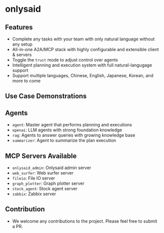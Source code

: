 # onlysaid

## Features

- Complete any tasks with your team with only natural language without any setup
- All-in-one A2A/MCP stack with highly configurable and extensible client & servers
- Toggle the `trust` mode to adjust control over agents
- Intelligent planning and execution system with full natural-langugage support
- Support multiple languages, Chinese, English, Japanese, Korean, and more to come

## Use Case Demonstrations

## Agents

- `agent`: Master agent that performs planning and executions
- `openai`: LLM agents with strong foundation knowledge
- `rag`: Agents to answer queries with growing knowledge base
- `summarizer`: Agent to summarize the plan execution

## MCP Servers Available

- `onlysaid_admin`: Onlysaid admin server
- `web_surfer`: Web surfer server
- `fileio`: File IO server
- `graph_plotter`: Graph plotter server
- `stock_agent`: Stock agent server
- `zabbix`: Zabbix server

## Contribution

- We welcome any contributions to the project. Please feel free to submit a PR.
